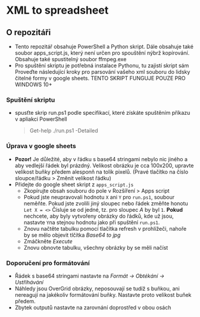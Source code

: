 # XML to spreadsheet
## O repozitáři
- Tento repozitář obsahuje PowerShell a Python skript. Dále obsahuje také soubor apps_script.js, který není určen pro spouštění nýbrž kopírování. Obsahuje také spustitelný soubor ffmpeg.exe
- Pro spuštění skriptu je potřebná instalace Pythonu, tu zajistí skript sám
Proveďte následující kroky pro parsování vašeho xml souboru do lidsky čitelné formy v google sheets.
TENTO SKRIPT FUNGUJE POUZE PRO WINDOWS 10+
### Spuštění skriptu
- spusťte skrip run.ps1 podle specifikací, které získáte spuštěním příkazu v apliakci PowerShell
  > Get-help ./run.ps1 -Detailed
### Úprava v google sheets
- **Pozor!** Je důležité, aby v řádku s base64 stringami nebylo nic jiného a aby vedlejší řádek byl prázdný. Velikost obrázku je cca 100x200, upravte velikost buňky předem alesponň na tolik pixelů. (Pravé tlačítko na číslo sloupce/řádku > Změnit velikost řádku)
- Přidejte do google sheet skript z `apps_script.js`
  - Zkopírujte obsah souboru do pole v Rozšíření > Apps script
  - Pokud jste neupravovali hodnotu `X` ani `Y` pro `run.ps1`, soubour neměňte. Pokud jste zvolili jiný sloupec nebo řádek změňte honotu `Let X = <>` Čísluje se od jedné, tz. pro sloupec *A* by byl `1`. **Pokud** nechcete, aby byly vytvořeny obrázky do řádků, kde už jsou, nastavte `Y`na stejnou hodnotu jako při spuštění `run.ps1`.
  - Znovu načtěte tabulku pomocí tlačítka refresh v prohlížeči, nahoře by se mělo objevit tlčítka *Base64 to jpg*
  - Zmáčkněte *Execute*
  - Znovu obnovte tabulku, všechny obrázky by se měli načíst
### Doporučení pro formátování
- Řádek s base64 stringami nastavte na *Formát -> Obtékání -> Ustřihávání*
- Náhledy jsou OverGrid obrázky, neposouvají se tudíž s buňkou, ani nereagují na jakékoliv formátování buňky. Nastavte proto velikost buňek předem.
- Zbytek outputů nastavte na zarovnání doprostřed v obou osách